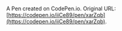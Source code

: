 # 

A Pen created on CodePen.io. Original URL: [https://codepen.io/iiCe89/pen/xarZqb](https://codepen.io/iiCe89/pen/xarZqb).

